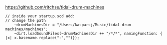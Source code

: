 https://github.com/ritchse/tidal-drum-machines

```supercollider 
// inside your startup.scd add:
// change the path
	~drumMachinesDir = "/Users/kasparsj/Music/tidal-drum-machines/machines";
	~dirt.loadSoundFiles(~drumMachinesDir ++ "/*/*", namingFunction: { |x| x.basename.replace("-","")});
```
